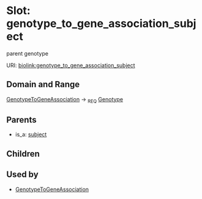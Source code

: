 
# Slot: genotype_to_gene_association_subject


parent genotype

URI: [biolink:genotype_to_gene_association_subject](https://w3id.org/biolink/vocab/genotype_to_gene_association_subject)


## Domain and Range

[GenotypeToGeneAssociation](GenotypeToGeneAssociation.md) ->  <sub>REQ</sub>
 [Genotype](Genotype.md)

## Parents

 *  is_a: [subject](subject.md)

## Children


## Used by

 * [GenotypeToGeneAssociation](GenotypeToGeneAssociation.md)
